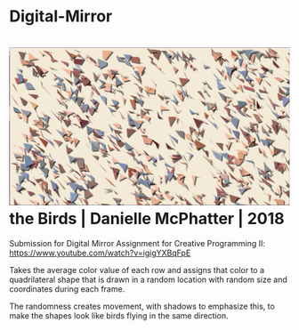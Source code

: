 # Digital-Mirror

![](Digital%20Mirror%20Screen%20Shot.png)
the Birds | Danielle McPhatter | 2018
===================================================================
Submission for Digital Mirror Assignment for Creative Programming II: 
https://www.youtube.com/watch?v=igigYXBqFpE

Takes the average color value of each row and assigns that color to a 
quadrilateral shape that is drawn in a random location with random size 
and coordinates during each frame.

The randomness creates movement, with shadows to emphasize this,
to make the shapes look like birds flying in the same direction.
